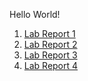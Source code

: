 Hello World!

1. [Lab Report 1](https://anishg24.github.io/cse15l-lab-reports/lab-report-1-week-2.html)
2. [Lab Report 2](https://anishg24.github.io/cse15l-lab-reports/lab-report-2-week-4.html)
3. [Lab Report 3](https://anishg24.github.io/cse15l-lab-reports/lab-report-3-week-6.html)
4. [Lab Report 4](https://anishg24.github.io/cse15l-lab-reports/lab-report-4-week-8.html)
